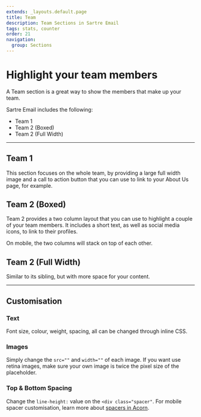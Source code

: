 ```yaml
---
extends: _layouts.default.page
title: Team
description: Team Sections in Sartre Email
tags: stats, counter
order: 21
navigation:
  group: Sections
---
```


# Highlight your team members

A Team section is a great way to show the members that make up your team.

Sartre Email includes the following:

- Team 1
- Team 2 (Boxed)
- Team 2 (Full Width)

---

## Team 1

This section focuses on the whole team, by providing a large full width image and a call to action button that you can use to link to your About Us page, for example.

## Team 2 (Boxed)

Team 2 provides a two column layout that you can use to highlight a couple of your team members. It includes a short text, as well as social media icons, to link to their profiles.

On mobile, the two columns will stack on top of each other.

## Team 2 (Full Width)

Similar to its sibling, but with more space for your content.

---

## Customisation

### Text

Font size, colour, weight, spacing, all can be changed through inline CSS.

### Images

Simply change the `src=""` and `width=""` of each image. If you want use retina images, make sure your own image is twice the pixel size of the placeholder.

### Top & Bottom Spacing

Change the `line-height:` value on the `<div class="spacer"`. For mobile spacer customisation, learn more about [spacers in Acorn](https://thememountain.github.io/acorn/utilities/spacing.html).
